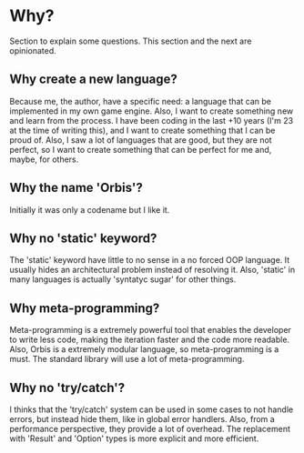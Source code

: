 # Why?

Section to explain some questions. This section and the next are opinionated.

## Why create a new language?

Because me, the author, have a specific need: a language that can be implemented in my own game engine. Also, I want to create something new
and learn from the process. I have been coding in the last +10 years (I'm 23 at the time of writing this), and I want to create something that I can be proud of.
Also, I saw a lot of languages that are good, but they are not perfect, so I want to create something that can be perfect for me and, maybe, for others.

## Why the name 'Orbis'?

Initially it was only a codename but I like it.

## Why no 'static' keyword?

The 'static' keyword have little to no sense in a no forced OOP language. It usually hides an architectural problem instead of resolving it.
Also, 'static' in many languages is actually 'syntatyc sugar' for other things.

## Why meta-programming?

Meta-programming is a extremely powerful tool that enables the developer to write less code, making the iteration faster and the code more readable.
Also, Orbis is a extremely modular language, so meta-programming is a must. The standard library will use a lot of meta-programming.

## Why no 'try/catch'?

I thinks that the 'try/catch' system can be used in some cases to not handle errors, but instead hide them, like in global error handlers. Also,
from a performance perspective, they provide a lot of overhead. The replacement with 'Result' and 'Option' types is more explicit and more efficient.
